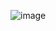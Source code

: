 ![image](https://user-images.githubusercontent.com/118101125/211797070-692276d7-485d-4a57-a2f5-7eccf4199470.png)
